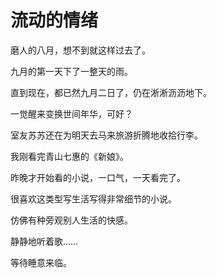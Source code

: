# 流动的情绪

磨人的八月，想不到就这样过去了。

九月的第一天下了一整天的雨。

直到现在，都已然九月二日了，仍在淅淅沥沥地下。

一觉醒来变换世间年华，可好？



室友苏苏还在为明天去马来旅游折腾地收拾行李。

我刚看完青山七惠的《新娘》。

昨晚才开始看的小说，一口气，一天看完了。

很喜欢这类型写生活写得非常细节的小说。

仿佛有种旁观别人生活的快感。



静静地听着歌……

等待睡意来临。